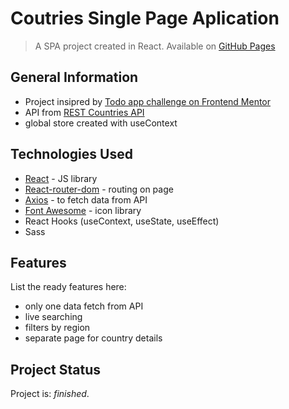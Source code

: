 # Coutries Single Page Aplication

> A SPA project created in React.
> Available on [GitHub Pages](https://krylak123.github.io/react-countries-spa/)

## General Information

-   Project insipred by [Todo app challenge on Frontend Mentor](https://www.frontendmentor.io/challenges/rest-countries-api-with-color-theme-switcher-5cacc469fec04111f7b848ca)
-   API from [REST Countries API](https://restcountries.eu/)
-   global store created with useContext

## Technologies Used

-   [React](https://pl.reactjs.org/) - JS library
-   [React-router-dom](https://reactrouter.com/web/guides/quick-start) - routing on page
-   [Axios](https://www.npmjs.com/package/axios) - to fetch data from API
-   [Font Awesome](https://fontawesome.com/v5.15/how-to-use/on-the-web/using-with/react) - icon library
-   React Hooks (useContext, useState, useEffect)
-   Sass

## Features

List the ready features here:

-   only one data fetch from API
-   live searching
-   filters by region
-   separate page for country details

## Project Status

Project is: _finished_.
